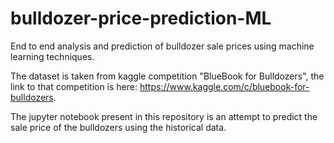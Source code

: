 # bulldozer-price-prediction-ML

End to end analysis and prediction of bulldozer sale prices using machine learning techniques.

The dataset is taken from kaggle competition "BlueBook for Bulldozers", the link to that competition is here: https://www.kaggle.com/c/bluebook-for-bulldozers.

The jupyter notebook present in this repository is an attempt to predict the sale price of the bulldozers using the historical data. 
